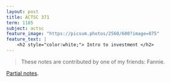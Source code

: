 ```yaml
---
layout: post
title: ACTSC 371
term: 1185
subject: actsc
feature_image: "https://picsum.photos/2560/600?image=875"
feature_text: |
    <h2 style="color:white;"> Intro to investment </h2>
---
```


 > These notes are contributed by one of my friends: Fannie.

[Partial notes](/markdown/1185/actsc371/).
